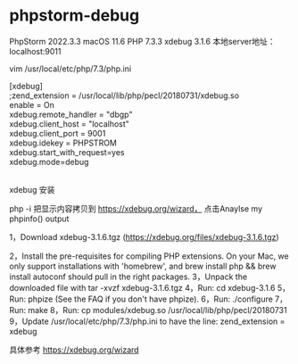# phpstorm-debug


PhpStorm 2022.3.3
macOS 11.6
PHP 7.3.3
xdebug 3.1.6
本地server地址：localhost:9011


vim /usr/local/etc/php/7.3/php.ini

[xdebug]
<br>
;zend_extension = /usr/local/lib/php/pecl/20180731/xdebug.so
<br>
enable = On
<br>
xdebug.remote_handler = "dbgp"
<br>
xdebug.client_host = "localhost"
<br>
xdebug.client_port = 9001
<br>
xdebug.idekey = PHPSTROM
<br>
xdebug.start_with_request=yes
<br>
xdebug.mode=debug

<br>
xdebug 安装

php -i 
把显示内容拷贝到 https://xdebug.org/wizard， 点击Anaylse my phpinfo() output


1，Download xdebug-3.1.6.tgz (https://xdebug.org/files/xdebug-3.1.6.tgz)
  
  
2，Install the pre-requisites for compiling PHP extensions.
  On your Mac, we only support installations with 'homebrew', and brew install php && brew install autoconf should pull in the right packages.
3，Unpack the downloaded file with tar -xvzf xdebug-3.1.6.tgz
4，Run: cd xdebug-3.1.6
5，Run: phpize (See the FAQ if you don't have phpize).
6，Run: ./configure
7，Run: make
8，Run: cp modules/xdebug.so /usr/local/lib/php/pecl/20180731
9，Update /usr/local/etc/php/7.3/php.ini to have the line:
zend_extension = xdebug

具体参考  https://xdebug.org/wizard






